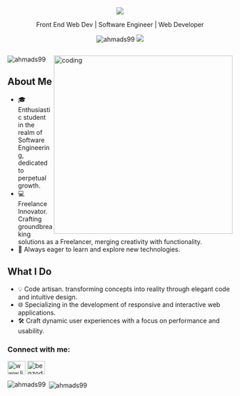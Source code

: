 <div align="center">
  <img src="https://readme-typing-svg.herokuapp.com?color=%black&size=32&center=true&vCenter=true&width=600&height=50&lines=Hi+👋,+I'm+Ahmad+Attoriq;Web+Developer;"/>
</div>
<p align="center">
  Front End Web Dev | Software Engineer | Web Developer
</p>
<p align="center">  
 <img src="https://komarev.com/ghpvc/?username=ahmads99&color=blue" alt="ahmads99" />
 <img src="https://img.shields.io/github/followers/ahmads99?label=followers&style=social"/>
</p>

<p align="left"> <a href="https://twitter.com/" target="blank"><img src="https://img.shields.io/twitter/follow/?logo=twitter&style=for-the-badge" alt="" /></a> </p>

<img align="right" alt="coding" width="400" src="https://cdn.dribbble.com/users/1162077/screenshots/3848914/programmer.gif">

<p align="left"> <img src="https://komarev.com/ghpvc/?username=ahmads99&label=Profile%20views&color=0e75b6&style=flat" alt="ahmads99" /> </p>

## About Me

- 🎓 Enthusiastic student in the realm of Software Engineering, dedicated to perpetual growth.
- 💻 Freelance Innovator. Crafting groundbreaking solutions as a Freelancer, merging creativity with functionality.
- 🌱 Always eager to learn and explore new technologies.

## What I Do

- 💡 Code artisan. transforming concepts into reality through elegant code and intuitive design.
- 🌐 Specializing in the development of responsive and interactive web applications.
- 🛠️ Craft dynamic user experiences with a focus on performance and usability.

<h3 align="left">Connect with me:</h3>
<p align="left">
<a href="https://linkedin.com/in/www.linkedin.com/in/ahmadattoriq" target="blank"><img align="center" src="https://raw.githubusercontent.com/rahuldkjain/github-profile-readme-generator/master/src/images/icons/Social/linked-in-alt.svg" alt="www.linkedin.com/in/ahmadattoriq" height="30" width="40" /></a>
<a href="https://instagram.com/benzodiahmad" target="blank"><img align="center" src="https://raw.githubusercontent.com/rahuldkjain/github-profile-readme-generator/master/src/images/icons/Social/instagram.svg" alt="benzodiahmad" height="30" width="40" /></a>
</p>

<p><img align="left" src="https://github-readme-stats.vercel.app/api/top-langs?username=ahmads99&show_icons=true&locale=en&layout=compact" alt="ahmads99" /></p>

<p>&nbsp;<img align="center" src="https://github-readme-stats.vercel.app/api?username=ahmads99&show_icons=true&locale=en" alt="ahmads99" /></p>
